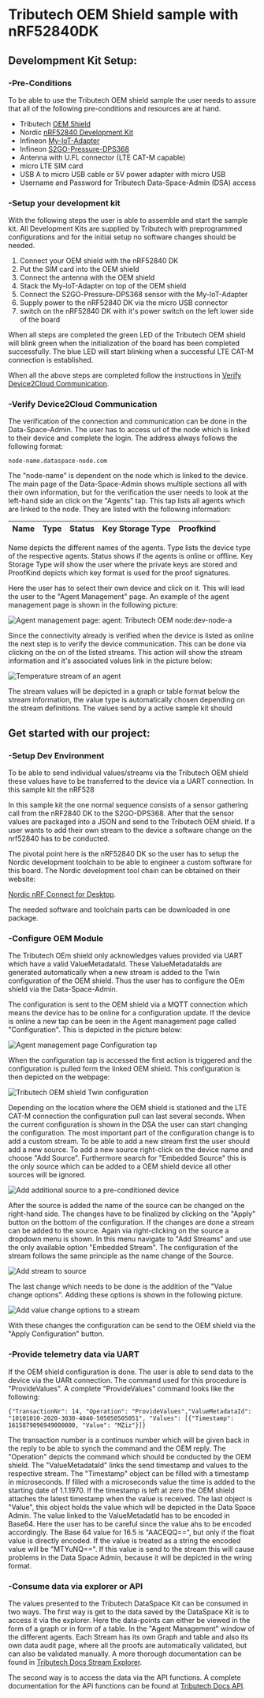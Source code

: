 # Tributech OEM Shield sample with nRF52840DK

## Develompment Kit Setup:

### -Pre-Conditions

To be able to use the Tributech OEM shield sample the user needs to assure that all  of the following pre-conditions and resources are at hand.  

* Tributech [OEM Shield](https://tributechwebcontent.blob.core.windows.net/tributech-web-content/Specsheet_2022_OEM.pdf)
* Nordic [nRF52840 Development Kit](https://www.nordicsemi.com/Products/Development-hardware/nrf52840-dk)
* Infineon [My-IoT-Adapter](https://www.infineon.com/cms/de/product/evaluation-boards/my-iot-adapter/)
* Infineon [S2GO-Pressure-DPS368](https://www.infineon.com/cms/en/product/evaluation-boards/s2go-pressure-dps368/)
* Antenna with U.FL connector (LTE CAT-M capable)
* micro LTE SIM card
* USB A to micro USB cable or 5V power adapter with micro USB
* Username and Password for Tributech Data-Space-Admin (DSA) access

### -Setup your development kit

With the following steps the user is able to assemble and start the sample kit. All Development Kits are supplied by Tributech with preprogrammed configurations and for the initial setup no software changes should be needed.

1. Connect your OEM shield with the nRF52840 DK
2. Put the SIM card into the OEM shield
3. Connect the antenna with the OEM shield
4. Stack the My-IoT-Adapter on top of the OEM shield
5. Connect the S2GO-Pressure-DPS368 sensor with the My-IoT-Adapter
6. Supply power to the nRF52840 DK via the micro USB connector
7. switch on the nRF52840 DK with it's power switch on the left lower side of the board

When all steps are completed the green LED of the Tributech OEM shield will blink green when the initialization of the board has been completed successfully. The blue LED will start blinking when a successful LTE CAT-M connection is established.

When all the above steps are completed follow the instructions in [Verify Device2Cloud Communication](#verify-device2cloud-communication).

### -Verify Device2Cloud Communication

The verification of the connection and communication can be done in the Data-Space-Admin.
The user has to access url of the node which is linked to their device and complete the login.
The address always follows the following format:

    node-name.dataspace-node.com

The "node-name" is dependent on the node which is linked to the device.
The main page of the Data-Space-Admin shows multiple sections all with their own information, but for the verification the user needs to look at the left-hand side an click on the "Agents" tap. This tap lists all agents which are linked to the node. They are listed with the following information:

| Name | Type | Status | Key Storage Type | Proofkind |
|------|------|--------|------------------|-----------|

Name depicts the different names of the agents. Type lists the device type of the respective agents. Status shows if the agents is online or offline. Key Storage Type will show the user where the private keys are stored and ProofKind depicts which key format is used for the proof signatures.

Here the user has to select their own device and click on it. This will lead the user to the "Agent Management" page. An example of the agent management page is shown in the following picture:

![Agent management page: agent: Tributech OEM node:dev-node-a](images/DSAAgent.png)

Since the connectivity already is verified when the device is listed as online the next step is to verify the device communication. This can be done via clicking on the on of the listed streams.
This action will show the stream information and it's associated values link in the picture below:

![Temperature stream of an agent](images/DSAAgentStream.png)

The stream values will be depicted in a graph or table format below the stream information, the value type is automatically chosen depending on the stream definitions. The values send by a active sample kit should 

## Get started with our project:

### -Setup Dev Environment

To be able to send individual values/streams via the Tributech OEM shield these values have to be transferred to the device via a UART connection. In this sample kit the nRF528

In this sample kit the one normal sequence consists of a sensor gathering call from the nRF2840 DK to the S2GO-DPS368. After that the sensor values are  packaged into a JSON and send to the Tributech OEM shield.
If a user wants to add their own stream to the device a software change on the nrf52840 has to be conducted.

The pivotal point here is the nRF52840 DK so the user has to setup the Nordic development toolchain to be able to engineer a custom software for this board.
The Nordic development tool chain can be obtained on their website:
    
[Nordic nRF Connect for Desktop](https://www.nordicsemi.com/Products/Development-tools/nRF-Connect-for-desktop).

The needed software and toolchain parts can be downloaded in one package. 


### -Configure OEM Module

The Tributech OEm shield only acknowledges values provided via UART which have a valid ValueMetadataId. These ValueMetadataIds are generated automatically when a new stream is added to the Twin configuration of the OEM shield. Thus the user has to configure the OEm shield via the Data-Space-Admin.

The configuration is sent to the OEM shield via a MQTT connection which means the device has to be online for a configuration update. If the device is online a new tap can be seen in the Agent management page called "Configuration". This is depicted in the picture below:

![Agent management page Configuration tap](images/DSAAgentConfiguration.png)

When the configuration tap is accessed the first action is triggered and the configuration is pulled form the linked OEM shield. This configuration is then depicted on the webpage:

![Tributech OEM shield Twin configuration](images/DSAAgentConfigurationPage.png)

Depending on the location where the OEM shield is stationed and the LTE CAT-M connection the configuration pull can last several seconds. 
When the current configuration is shown in the DSA the user can start changing the configuration. The most important part of the configuration change is to add a custom stream.
To be able to add a new stream first the user should add a new source.
To add a new source right-click on the device name and choose "Add Source". Furthermore search for "Embedded Source" this is the only source which can be added to a OEM shield device all other sources will be ignored. 

![Add additional source to a pre-conditioned device](images/DSAAgentAddSource.png)

After the source is added the name of the source can be changed on the right-hand side. The changes have to be finalized by clicking on the "Apply" button on the bottom of the configuration. If the changes are done a stream can be added to the source. Again via right-clicking on the source a dropdown menu is shown. In this menu navigate to "Add Streams" and use the only available option "Embedded Stream". The configuration of the stream follows the same principle as the name change of the Source.

![Add stream to source](images/DSAAgentAddStream.png)

The last change which needs to be done is the addition of the "Value change options". Adding these options is shown in the following picture.

![Add value change options to a stream](images/DSAAgentAddValueChange.png)

With these changes the configuration can be send to the OEM shield via the "Apply Configuration" button.

### -Provide telemetry data via UART

If the OEM shield configuration is done. The user is able to send data to the device via the UARt connection. The command used for this procedure is "ProvideValues".
A complete "ProvideValues" command looks like the following:

    {"TransactionNr": 14, "Operation": "ProvideValues","ValueMetadataId": "10101010-2020-3030-4040-505050505051", "Values": [{"Timestamp": 1615879096949000000, "Value": "MZiz"}]}

The transaction number is a continuos number which will be given back in the reply to be able to synch the command and the OEM reply. 
The "Operation" depicts the command which should be conducted by the OEM shield. 
The "ValueMetadataId" links the send timestamp and values to the respective stream. 
The "Timestamp" object can be filled with a timestamp in microseconds. If filled with a microseconds value the time is added to the starting date of 1.1.1970. If the timestamp is left at zero the OEM shield attaches the latest timestamp when the value is received.
The last object is "Value", this object holds the value which will be depicted in the Data Space Admin. The value linked to the ValueMetadatId has to be encoded in Base64. Here the user has to be careful since the value ahs to be encoded accordingly. The Base 64 value for 16.5 is "AACEQQ==", but only if the float value is directly encoded. If the value is treated as a string the encoded value will be "MTYuNQ==". If this value is send to the stream this will cause problems in the Data Space Admin, because it will be depicted in the wring format.

### -Consume data via explorer or API

The values presented to the Tributech DataSpace Kit can be consumed in two ways. The first way is get to the data saved by the DataSpace Kit is to access it via the explorer.  Here the data-points can either be viewed in the form of a graph or in form of a table. In the "Agent Management" window of the different agents. Each Stream has its own Graph and table and also its own data audit page, where all the proofs are automatically validated, but can also be validated manually. A more thorough documentation can be found in [Tributech Docs Stream Explorer](https://docs.tributech.io/docs/consume_data/streamexplorer/).

The second way is to access the data via the API functions. A complete documentation for the APi functions can be found at [Tributech Docs API](https://docs.tributech.io/docs/consume_data/api/).